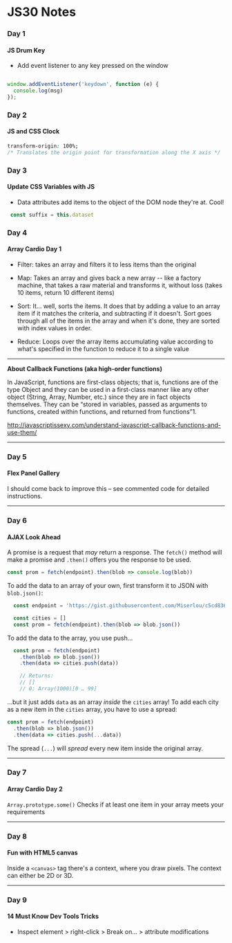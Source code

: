 
# JS30 Notes

### Day 1
#### JS Drum Key

 - Add event listener to any key pressed on the window

```javascript

window.addEventListener('keydown', function (e) {
  console.log(msg)
});

```

### Day 2
#### JS and CSS Clock

```css
transform-origin: 100%;
/* Translates the origin point for transformation along the X axis */
```

### Day 3
#### Update CSS Variables with JS

 - Data attributes add items to the object of the DOM node they're at. Cool!

 ```javascript
  const suffix = this.dataset
 ```

### Day 4
#### Array Cardio Day 1
 - Filter: takes an array and filters it to less items than the original

 - Map: Takes an array and gives back a new array -- like a factory machine, that takes a raw material and transforms it, without loss (takes 10 items, return 10 different items)

 - Sort: It... well, sorts the items. It does that by adding a value to an array item if it matches the criteria, and subtracting if it doesn't. Sort goes through all of the items in the array and when it's done, they are sorted with index values in order.

 - Reduce: Loops over the array items accumulating value according to what's specified in the function to reduce it to a single value

---

**About Callback Functions (aka high-order functions)**

In JavaScript, functions are first-class objects; that is, functions are of the type Object and they can be used in a first-class manner like any other object (String, Array, Number, etc.) since they are in fact objects themselves. They can be “stored in variables, passed as arguments to functions, created within functions, and returned from functions”1.


http://javascriptissexy.com/understand-javascript-callback-functions-and-use-them/

---

### Day 5
#### Flex Panel Gallery

I should come back to improve this – see commented code for detailed instructions.

---

### Day 6
#### AJAX Look Ahead

A promise is a request that _may_ return a response. The `fetch()` method will make a promise and `.then()` offers you the response to be used.

```javascript
const prom = fetch(endpoint).then(blob => console.log(blob))

```

To add the data to an array of your own, first transform it to JSON with `blob.json()`:


```javascript
  const endpoint = 'https://gist.githubusercontent.com/Miserlou/c5cd8364bf9b2420bb29/raw/2bf258763cdddd704f8ffd3ea9a3e81d25e2c6f6/cities.json';

  const cities = []
  const prom = fetch(endpoint).then(blob => blob.json())
```

To add the data to the array, you use push...

```javascript
  const prom = fetch(endpoint)
    .then(blob => blob.json())
    .then(data => cities.push(data))

    // Returns:
    // []
    // 0: Array(1000)[0 … 99]

```

...but it just adds `data` as an array _inside_ the `cities` array! To add each city as a new item in the `cities` array, you have to use a spread:


```javascript
const prom = fetch(endpoint)
  .then(blob => blob.json())
  .then(data => cities.push(...data))
```

The spread (`...`) will _spread_ every new item inside the original array.

---

### Day 7
#### Array Cardio Day 2

`Array.prototype.some()` Checks if at least one item in your array meets your requirements

---

### Day 8
#### Fun with HTML5 canvas

Inside a `<canvas>` tag there's a context, where you draw pixels. The context can either be 2D or 3D.

---

### Day 9
#### 14 Must Know Dev Tools Tricks

 - Inspect element > right-click > Break on... > attribute modifications
